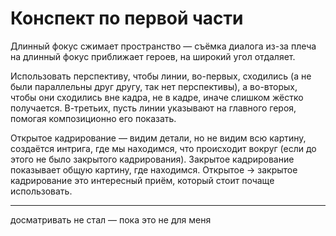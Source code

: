 # Конспект по первой части

Длинный фокус сжимает пространство — съёмка диалога из-за плеча на длинный фокус приближает героев, на широкий угол отдаляет.

Использовать перспективу, чтобы линии, во-первых, сходились (а не были параллельны друг другу, так нет перспективы), а во-вторых, чтобы они сходились вне кадра, не в кадре, иначе слишком жёстко получается. В-третьих, пусть линии указывают на главного героя, помогая композиционно его показать.

Открытое кадрирование — видим детали, но не видим всю картину, создаётся интрига, где мы находимся, что происходит вокруг (если до этого не было закрытого кадрирования). Закрытое кадрирование показывает общую картину, где находимся. Открытое → закрытое кадрирование это интересный приём, который стоит почаще использовать.

---

досматривать не стал — пока это не для меня
